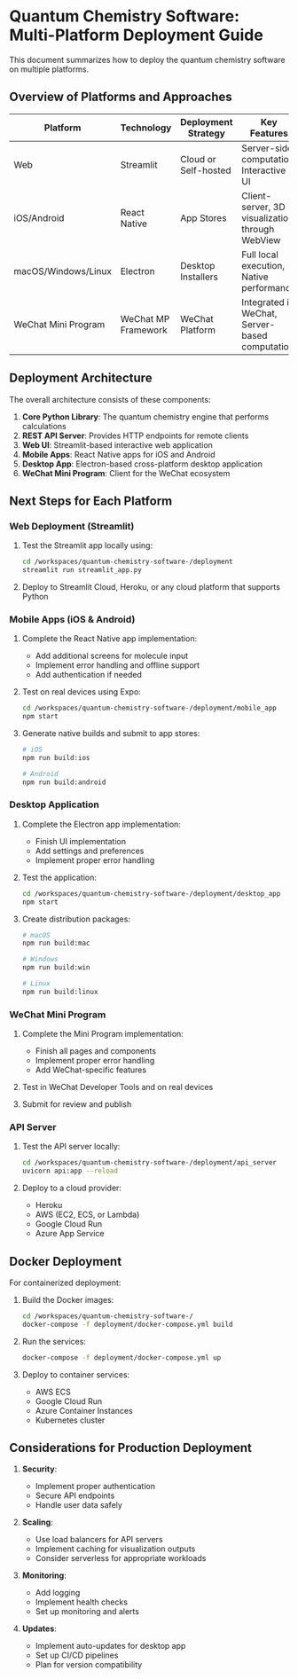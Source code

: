 # Quantum Chemistry Software: Multi-Platform Deployment Guide

This document summarizes how to deploy the quantum chemistry software on multiple platforms.

## Overview of Platforms and Approaches

| Platform | Technology | Deployment Strategy | Key Features |
|----------|------------|---------------------|-------------|
| Web | Streamlit | Cloud or Self-hosted | Server-side computation, Interactive UI |
| iOS/Android | React Native | App Stores | Client-server, 3D visualization through WebView |
| macOS/Windows/Linux | Electron | Desktop Installers | Full local execution, Native performance |
| WeChat Mini Program | WeChat MP Framework | WeChat Platform | Integrated in WeChat, Server-based computation |

## Deployment Architecture

The overall architecture consists of these components:

1. **Core Python Library**: The quantum chemistry engine that performs calculations
2. **REST API Server**: Provides HTTP endpoints for remote clients
3. **Web UI**: Streamlit-based interactive web application
4. **Mobile Apps**: React Native apps for iOS and Android
5. **Desktop App**: Electron-based cross-platform desktop application
6. **WeChat Mini Program**: Client for the WeChat ecosystem

## Next Steps for Each Platform

### Web Deployment (Streamlit)

1. Test the Streamlit app locally using:
   ```bash
   cd /workspaces/quantum-chemistry-software-/deployment
   streamlit run streamlit_app.py
   ```

2. Deploy to Streamlit Cloud, Heroku, or any cloud platform that supports Python

### Mobile Apps (iOS & Android)

1. Complete the React Native app implementation:
   - Add additional screens for molecule input
   - Implement error handling and offline support
   - Add authentication if needed

2. Test on real devices using Expo:
   ```bash
   cd /workspaces/quantum-chemistry-software-/deployment/mobile_app
   npm start
   ```

3. Generate native builds and submit to app stores:
   ```bash
   # iOS
   npm run build:ios
   
   # Android
   npm run build:android
   ```

### Desktop Application

1. Complete the Electron app implementation:
   - Finish UI implementation
   - Add settings and preferences
   - Implement proper error handling

2. Test the application:
   ```bash
   cd /workspaces/quantum-chemistry-software-/deployment/desktop_app
   npm start
   ```

3. Create distribution packages:
   ```bash
   # macOS
   npm run build:mac
   
   # Windows
   npm run build:win
   
   # Linux
   npm run build:linux
   ```

### WeChat Mini Program

1. Complete the Mini Program implementation:
   - Finish all pages and components
   - Implement proper error handling
   - Add WeChat-specific features

2. Test in WeChat Developer Tools and on real devices

3. Submit for review and publish

### API Server

1. Test the API server locally:
   ```bash
   cd /workspaces/quantum-chemistry-software-/deployment/api_server
   uvicorn api:app --reload
   ```

2. Deploy to a cloud provider:
   - Heroku
   - AWS (EC2, ECS, or Lambda)
   - Google Cloud Run
   - Azure App Service

## Docker Deployment

For containerized deployment:

1. Build the Docker images:
   ```bash
   cd /workspaces/quantum-chemistry-software-/
   docker-compose -f deployment/docker-compose.yml build
   ```

2. Run the services:
   ```bash
   docker-compose -f deployment/docker-compose.yml up
   ```

3. Deploy to container services:
   - AWS ECS
   - Google Cloud Run
   - Azure Container Instances
   - Kubernetes cluster

## Considerations for Production Deployment

1. **Security**:
   - Implement proper authentication
   - Secure API endpoints
   - Handle user data safely

2. **Scaling**:
   - Use load balancers for API servers
   - Implement caching for visualization outputs
   - Consider serverless for appropriate workloads

3. **Monitoring**:
   - Add logging
   - Implement health checks
   - Set up monitoring and alerts

4. **Updates**:
   - Implement auto-updates for desktop app
   - Set up CI/CD pipelines
   - Plan for version compatibility
